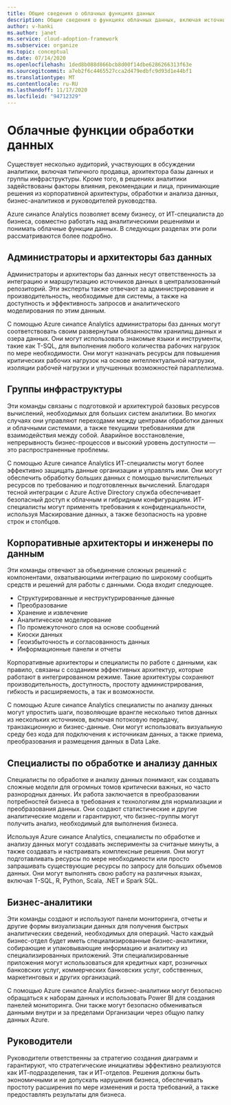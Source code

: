 ```yaml
---
title: Общие сведения о облачных функциях данных
description: Общие сведения о функциях облачных данных, включая источник функциональности, область и конечный результат.
author: v-hanki
ms.author: janet
ms.service: cloud-adoption-framework
ms.subservice: organize
ms.topic: conceptual
ms.date: 07/14/2020
ms.openlocfilehash: 1ded8b088d866bcb8d00f14dbe6286266313f63e
ms.sourcegitcommit: a7eb2f6c4465527cca2d479edbfc9d93d1e44bf1
ms.translationtype: MT
ms.contentlocale: ru-RU
ms.lasthandoff: 11/17/2020
ms.locfileid: "94712329"
---
```

# <a name="cloud-data-functions"></a>Облачные функции обработки данных

Существует несколько аудиторий, участвующих в обсуждении аналитики, включая типичного продавца, архитектора базы данных и группы инфраструктуры. Кроме того, в решениях аналитики задействованы факторы влияния, рекомендации и лица, принимающие решения из корпоративной архитектуры, обработки и анализа данных, бизнес-аналитиков и руководителей руководства.

Azure синапсе Analytics позволяет всему бизнесу, от ИТ-специалиста до бизнеса, совместно работать над аналитическими решениями и понимать облачные функции данных. В следующих разделах эти роли рассматриваются более подробно.

## <a name="database-administrators-and-architects"></a>Администраторы и архитекторы баз данных

Администраторы и архитекторы баз данных несут ответственность за интеграцию и маршрутизацию источников данных в централизованный репозиторий. Эти эксперты также отвечают за администрирование и производительность, необходимые для системы, а также на доступность и эффективность запросов и аналитического моделирования по этим данным.

С помощью Azure синапсе Analytics администраторы баз данных могут соответствовать своим развернутым обязанностям хранилищ данных и озера данных. Они могут использовать знакомые языки и инструменты, такие как T-SQL, для выполнения любого количества рабочих нагрузок по мере необходимости. Они могут назначать ресурсы для повышения критических рабочих нагрузок на основе интеллектуальной нагрузки, изоляции рабочей нагрузки и улучшенных возможностей параллелизма.

## <a name="infrastructure-teams"></a>Группы инфраструктуры

Эти команды связаны с подготовкой и архитектурой базовых ресурсов вычислений, необходимых для больших систем аналитики. Во многих случаях они управляют переходами между центрами обработки данных и облачными системами, а также текущими требованиями для взаимодействия между собой. Аварийное восстановление, непрерывность бизнес-процессов и высокий уровень доступности — это распространенные проблемы.

С помощью Azure синапсе Analytics ИТ-специалисты могут более эффективно защищать данные организации и управлять ими. Они могут обеспечить обработку больших данных с помощью вычислительных ресурсов по требованию и подготовленных вычислений. Благодаря тесной интеграции с Azure Active Directory служба обеспечивает безопасный доступ к облачным и гибридным конфигурациям. ИТ-специалисты могут применять требования к конфиденциальности, используя Маскирование данных, а также безопасность на уровне строк и столбцов.

## <a name="enterprise-architects-and-data-engineers"></a>Корпоративные архитекторы и инженеры по данным

Эти команды отвечают за объединение сложных решений с компонентами, охватывающими интеграцию по широкому сообщить средств и решений для работы с данными. Сюда входит следующее.

- Структурированные и неструктурированные данные
- Преобразование
- Хранение и извлечение
- Аналитическое моделирование
- По промежуточного слоя на основе сообщений
- Киоски данных
- Геоизбыточность и согласованность данных
- Информационные панели и отчеты

 Корпоративные архитекторы и специалисты по работе с данными, как правило, связаны с созданием эффективных архитектур, которые работают в интегрированном режиме. Такие архитектуры сохраняют производительность, доступность, простоту администрирования, гибкость и расширяемость, а так и возможности.

С помощью Azure синапсе Analytics специалисты по анализу данных могут упростить шаги, позволяющие врангле несколько типов данных из нескольких источников, включая потоковую передачу, транзакционную и бизнес-данные. Они могут использовать визуальную среду без кода для подключения к источникам данных, а также приема, преобразования и размещения данных в Data Lake.

## <a name="data-scientists"></a>Специалисты по обработке и анализу данных

Специалисты по обработке и анализу данных понимают, как создавать сложные модели для огромных томов критически важных, но часто разнородных данных. Их работа заключается в преобразовании потребностей бизнеса в требования к технологиям для нормализации и преобразования данных. Они создают статистические и другие аналитические модели и гарантируют, что бизнес-группы могут получить анализ, необходимый для выполнения бизнеса.

Используя Azure синапсе Analytics, специалисты по обработке и анализу данных могут создавать эксперименты за считаные минуты, а также создавать и настраивать комплексные решения. Они могут подготавливать ресурсы по мере необходимости или просто запрашивать существующие ресурсы по запросу для больших объемов данных. Они могут выполнять свою работу на различных языках, включая T-SQL, R, Python, Scala, .NET и Spark SQL.

## <a name="business-analysts"></a>Бизнес-аналитики

Эти команды создают и используют панели мониторинга, отчеты и другие формы визуализации данных для получения быстрых аналитических сведений, необходимых для операций. Часто каждый бизнес-отдел будет иметь специализированные бизнес-аналитики, собирающие и упаковывающие информацию и аналитику из специализированных приложений. Эти специализированные приложения могут использоваться для кредитных карт, розничных банковских услуг, коммерческих банковских услуг, собственных, маркетинговых и других организаций.

С помощью Azure синапсе Analytics бизнес-аналитики могут безопасно обращаться к наборам данных и использовать Power BI для создания панелей мониторинга. Они также могут безопасно обмениваться данными внутри и за пределами Организации через общую папку данных Azure.

## <a name="executives"></a>Руководители

Руководители ответственны за стратегию создания диаграмм и гарантируют, что стратегические инициативы эффективно реализуются как ИТ-подразделения, так и ИТ-отделов. Решения должны быть экономичными и не допускать нарушения бизнеса, обеспечивать простоту расширения по мере изменения и роста требований, а также предоставлять результаты для бизнеса.
